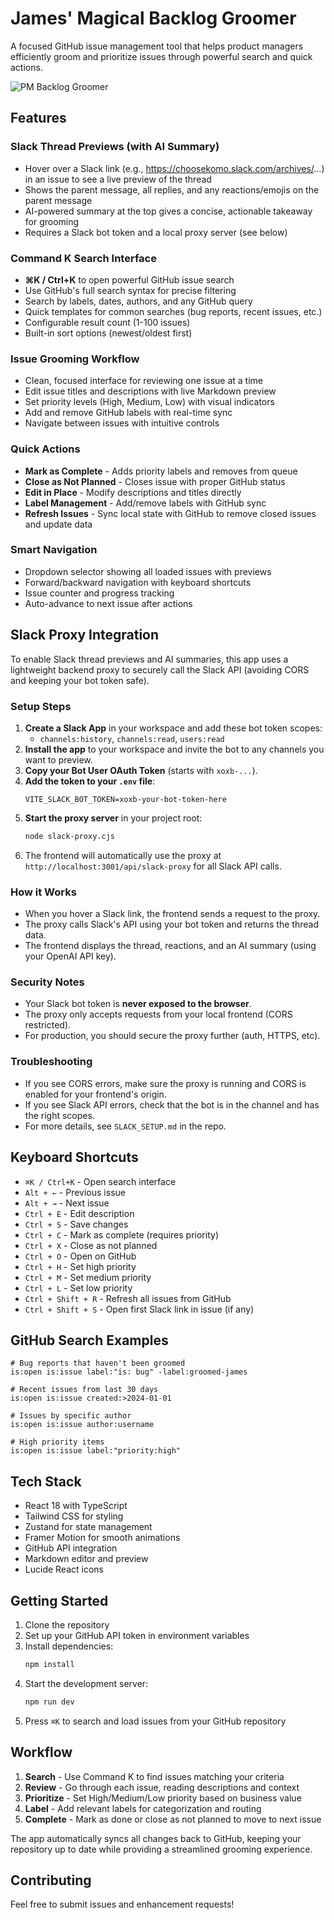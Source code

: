 # James' Magical Backlog Groomer

A focused GitHub issue management tool that helps product managers efficiently groom and prioritize issues through powerful search and quick actions.

![PM Backlog Groomer](https://images.pexels.com/photos/7376/startup-photos.jpg?auto=compress&cs=tinysrgb&w=400)

## Features

### Slack Thread Previews (with AI Summary)
- Hover over a Slack link (e.g., https://choosekomo.slack.com/archives/...) in an issue to see a live preview of the thread
- Shows the parent message, all replies, and any reactions/emojis on the parent message
- AI-powered summary at the top gives a concise, actionable takeaway for grooming
- Requires a Slack bot token and a local proxy server (see below)

### Command K Search Interface
- **⌘K / Ctrl+K** to open powerful GitHub issue search
- Use GitHub's full search syntax for precise filtering
- Search by labels, dates, authors, and any GitHub query
- Quick templates for common searches (bug reports, recent issues, etc.)
- Configurable result count (1-100 issues)
- Built-in sort options (newest/oldest first)

### Issue Grooming Workflow
- Clean, focused interface for reviewing one issue at a time
- Edit issue titles and descriptions with live Markdown preview
- Set priority levels (High, Medium, Low) with visual indicators
- Add and remove GitHub labels with real-time sync
- Navigate between issues with intuitive controls

### Quick Actions
- **Mark as Complete** - Adds priority labels and removes from queue
- **Close as Not Planned** - Closes issue with proper GitHub status
- **Edit in Place** - Modify descriptions and titles directly
- **Label Management** - Add/remove labels with GitHub sync
- **Refresh Issues** - Sync local state with GitHub to remove closed issues and update data

### Smart Navigation
- Dropdown selector showing all loaded issues with previews
- Forward/backward navigation with keyboard shortcuts
- Issue counter and progress tracking
- Auto-advance to next issue after actions

## Slack Proxy Integration

To enable Slack thread previews and AI summaries, this app uses a lightweight backend proxy to securely call the Slack API (avoiding CORS and keeping your bot token safe).

### Setup Steps

1. **Create a Slack App** in your workspace and add these bot token scopes:
   - `channels:history`, `channels:read`, `users:read`
2. **Install the app** to your workspace and invite the bot to any channels you want to preview.
3. **Copy your Bot User OAuth Token** (starts with `xoxb-...`).
4. **Add the token to your `.env` file**:
   ```env
   VITE_SLACK_BOT_TOKEN=xoxb-your-bot-token-here
   ```
5. **Start the proxy server** in your project root:
   ```bash
   node slack-proxy.cjs
   ```
6. The frontend will automatically use the proxy at `http://localhost:3001/api/slack-proxy` for all Slack API calls.

### How it Works
- When you hover a Slack link, the frontend sends a request to the proxy.
- The proxy calls Slack's API using your bot token and returns the thread data.
- The frontend displays the thread, reactions, and an AI summary (using your OpenAI API key).

### Security Notes
- Your Slack bot token is **never exposed to the browser**.
- The proxy only accepts requests from your local frontend (CORS restricted).
- For production, you should secure the proxy further (auth, HTTPS, etc).

### Troubleshooting
- If you see CORS errors, make sure the proxy is running and CORS is enabled for your frontend's origin.
- If you see Slack API errors, check that the bot is in the channel and has the right scopes.
- For more details, see `SLACK_SETUP.md` in the repo.

## Keyboard Shortcuts

- `⌘K / Ctrl+K` - Open search interface
- `Alt + ←` - Previous issue
- `Alt + →` - Next issue
- `Ctrl + E` - Edit description
- `Ctrl + S` - Save changes
- `Ctrl + C` - Mark as complete (requires priority)
- `Ctrl + X` - Close as not planned
- `Ctrl + O` - Open on GitHub
- `Ctrl + H` - Set high priority
- `Ctrl + M` - Set medium priority
- `Ctrl + L` - Set low priority
- `Ctrl + Shift + R` - Refresh all issues from GitHub
- `Ctrl + Shift + S` - Open first Slack link in issue (if any)

## GitHub Search Examples

```
# Bug reports that haven't been groomed
is:open is:issue label:"is: bug" -label:groomed-james

# Recent issues from last 30 days
is:open is:issue created:>2024-01-01

# Issues by specific author
is:open is:issue author:username

# High priority items
is:open is:issue label:"priority:high"
```

## Tech Stack

- React 18 with TypeScript
- Tailwind CSS for styling
- Zustand for state management
- Framer Motion for smooth animations
- GitHub API integration
- Markdown editor and preview
- Lucide React icons

## Getting Started

1. Clone the repository
2. Set up your GitHub API token in environment variables
3. Install dependencies:
   ```bash
   npm install
   ```
4. Start the development server:
   ```bash
   npm run dev
   ```
5. Press `⌘K` to search and load issues from your GitHub repository

## Workflow

1. **Search** - Use Command K to find issues matching your criteria
2. **Review** - Go through each issue, reading descriptions and context  
3. **Prioritize** - Set High/Medium/Low priority based on business value
4. **Label** - Add relevant labels for categorization and routing
5. **Complete** - Mark as done or close as not planned to move to next issue

The app automatically syncs all changes back to GitHub, keeping your repository up to date while providing a streamlined grooming experience.

## Contributing

Feel free to submit issues and enhancement requests!
